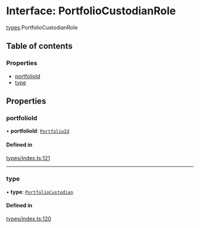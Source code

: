 # Interface: PortfolioCustodianRole

[types](../wiki/types).PortfolioCustodianRole

## Table of contents

### Properties

- [portfolioId](../wiki/types.PortfolioCustodianRole#portfolioid)
- [type](../wiki/types.PortfolioCustodianRole#type)

## Properties

### portfolioId

• **portfolioId**: [`PortfolioId`](../wiki/types.PortfolioId)

#### Defined in

[types/index.ts:121](https://github.com/PolymeshAssociation/polymesh-sdk/blob/3d14e829/src/types/index.ts#L121)

___

### type

• **type**: [`PortfolioCustodian`](../wiki/types.RoleType#portfoliocustodian)

#### Defined in

[types/index.ts:120](https://github.com/PolymeshAssociation/polymesh-sdk/blob/3d14e829/src/types/index.ts#L120)
